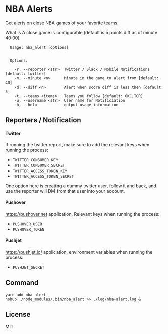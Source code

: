 # NBA Alerts

Get alerts on close NBA games of your favorite teams.

What is A close game is configurable (default is 5 points diff as of minute 40:00)


```
  Usage: nba_alert [options]


  Options:

    -r, --reporter <str>  Twitter / Slack / Mobile Notifications [default: twitter]
    -m, --minute <n>      Minute in the game to alert from [default:  40]
    -d, --diff <n>        Alert when score diff is less then [default: 5]
    -t, --teams <items>   Teams you follow [default: OKC,TOR]
    -u, --username <str>  User name for Notificiation
    -h, --help            output usage information
```


## Reporters / Notification

#### Twitter
If running the twitter report, make sure to add the relevant keys when running the process:

* `TWITTER_CONSUMER_KEY`
* `TWITTER_CONSUMER_SECRET`
* `TWITTER_ACCESS_TOKEN_KEY`
* `TWITTER_ACCESS_TOKEN_SECRET`

One option here is creating a dummy twitter user, follow it and back, and use the reporter will DM from that user into your account.


#### Pushover
https://pushover.net application, Relevant keys when running the process:

* `PUSHOVER_USER`
* `PUSHOVER_TOKEN`

#### Pushjet
https://pushjet.io/ application, environment variables when running the process:

* `PUSHJET_SECRET`


## Command
````
yarn add nba-alert
nohup ./node_modules/.bin/nba_alert >> ./log/nba-alert.log &
````

## License
MIT